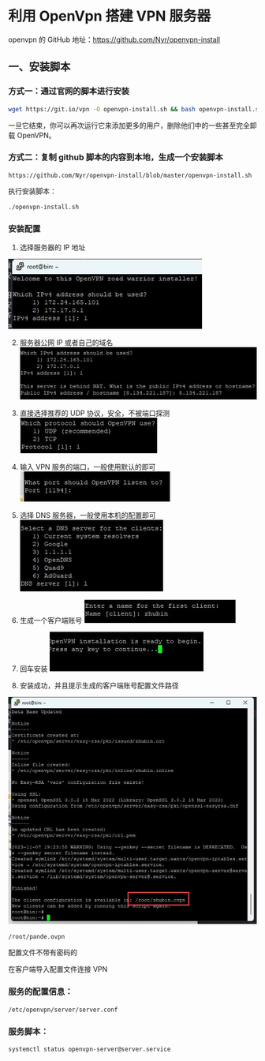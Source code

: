 # 利用 OpenVpn 搭建 VPN 服务器

openvpn 的 GitHub 地址：https://github.com/Nyr/openvpn-install

## 一、安装脚本

### 方式一：通过官网的脚本进行安装

```bash
wget https://git.io/vpn -O openvpn-install.sh && bash openvpn-install.sh
```

一旦它结束，你可以再次运行它来添加更多的用户，删除他们中的一些甚至完全卸载 OpenVPN。

### 方式二：复制 github 脚本的内容到本地，生成一个安装脚本

```
https://github.com/Nyr/openvpn-install/blob/master/openvpn-install.sh
```

执行安装脚本：

```bash
./openvpn-install.sh
```

### 安装配置

1. 选择服务器的 IP 地址

![](img/openVpn/1.jpg)

2. 服务器公网 IP 或者自己的域名
   ![](img/openVpn/2.jpg)

3. 直接选择推荐的 UDP 协议，安全，不被端口探测
   ![](img/openVpn/3.jpg)

4. 输入 VPN 服务的端口，一般使用默认的即可
   ![](img/openVpn/4.jpg)

5. 选择 DNS 服务器，一般使用本机的配置即可
   ![](img/openVpn/5.jpg)

6. 生成一个客户端账号
   ![](img/openVpn/6.jpg)

7. 回车安装
   ![](img/openVpn/7.jpg)

8. 安装成功，并且提示生成的客户端账号配置文件路径

![](img/openVpn/安装成功，生成的客户端配置文件路径.jpg)

```
/root/pande.ovpn
```

配置文件不带有密码的

在客户端导入配置文件连接 VPN

### 服务的配置信息：

```bash
/etc/openvpn/server/server.conf
```

### 服务脚本：

```bash
systemctl status openvpn-server@server.service
```
